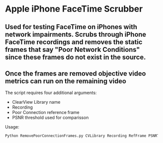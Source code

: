 # Apple iPhone FaceTime Scrubber

## Used for testing FaceTime on iPhones with network impairments.  Scrubs through iPhone FaceTime recordings and removes the static frames that say "Poor Network Conditions" since these frames do not exist in the source.  

## Once the frames are removed objective video metrics can run on the remaining video

The script requires four additional arguments:
- ClearView Library name
- Recording
- Poor Connection reference frame
- PSNR threshold used for comparisson

Usage:
```sh
Python RemovePoorConnectionFrames.py CVLibrary Recording RefFrame PSNRThreshold
```
